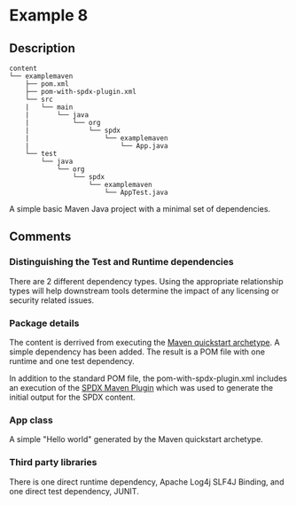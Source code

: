 # Example 8

## Description

```
content
└── examplemaven
	├── pom.xml
	├── pom-with-spdx-plugin.xml
	└── src
	|	└── main
	|		└── java
	|			└── org
	|				└── spdx
	|					└── examplemaven
	|						└── App.java
	└── test
		└── java
			└── org
				└── spdx
					└── examplemaven
						└── AppTest.java

```

A simple basic Maven Java project with a minimal set of dependencies.

## Comments

### Distinguishing the Test and Runtime dependencies

There are 2 different dependency types.  Using the appropriate relationship types will help downstream tools determine the impact of any licensing or security related issues.

### Package details

The content is derrived from executing the [Maven quickstart archetype](https://maven.apache.org/archetypes/maven-archetype-quickstart/).  A simple dependency has been added.  The result is a POM file with one runtime and one test dependency.

In addition to the standard POM file, the pom-with-spdx-plugin.xml includes an execution of the [SPDX Maven Plugin](https://github.com/spdx/spdx-maven-plugin) which was used to generate the initial output for the SPDX content.

### App class

A simple "Hello world" generated by the Maven quickstart archetype.

### Third party libraries

There is one direct runtime dependency, Apache Log4j SLF4J Binding, and one direct test dependency, JUNIT.
